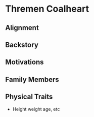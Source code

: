 # Thremen Coalheart

## Alignment

## Backstory

## Motivations

## Family Members

## Physical Traits

* Height weight age, etc

